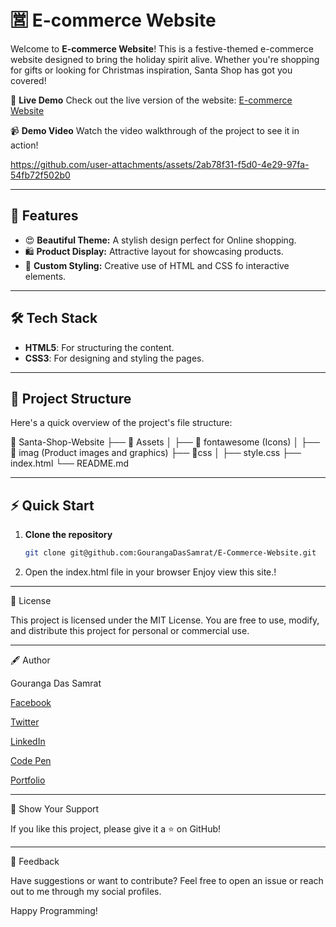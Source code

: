 # 🈺 E-commerce Website

Welcome to **E-commerce Website**! This is a festive-themed e-commerce website designed to bring the holiday spirit alive. Whether you're shopping for gifts or looking for Christmas inspiration, Santa Shop has got you covered!

🌟 **Live Demo**
Check out the live version of the website: [E-commerce Website](https://ecommercesitebygouranga.tiiny.site)

📹 **Demo Video**
Watch the video walkthrough of the project to see it in action!





https://github.com/user-attachments/assets/2ab78f31-f5d0-4e29-97fa-54fb72f502b0



---

## 🚀 Features

- 😍 **Beautiful Theme:** A stylish design perfect for Online shopping.
- 🛍️ **Product Display:** Attractive layout for showcasing products.
- 🎨 **Custom Styling:** Creative use of HTML and CSS fo interactive elements.

---

## 🛠️ Tech Stack

- **HTML5**: For structuring the content.
- **CSS3**: For designing and styling the pages.

---

## 📂 Project Structure

Here's a quick overview of the project's file structure:

📁 Santa-Shop-Website
├── 📁 Assets
│   ├── 📁 fontawesome (Icons)
│   ├── 📁 imag (Product images and graphics)
├── 📁css
│   ├── style.css
├── index.html
└── README.md

---

## ⚡ Quick Start

1. **Clone the repository**
   ```bash
   git clone git@github.com:GourangaDasSamrat/E-Commerce-Website.git

2. Open the index.html file in your browser
Enjoy view this site.!




---

📜 License

This project is licensed under the MIT License. You are free to use, modify, and distribute this project for personal or commercial use.


---

🖋️ Author

Gouranga Das Samrat

[Facebook](https://www.facebook.com/gourangadassamrat)

[Twitter](https://x.com/gouranga_khulna)

[LinkedIn](https://bd.linkedin.com/in/gouranga-das-samrat-330311294)

[Code Pen](https://codepen.io/gouranga-das-samrat)

[Portfolio](https://gourangadassamrat.my.canva.site/)



---

🌟 Show Your Support

If you like this project, please give it a ⭐ on GitHub!


---

📢 Feedback

Have suggestions or want to contribute? Feel free to open an issue or reach out to me through my social profiles.

Happy Programming!

